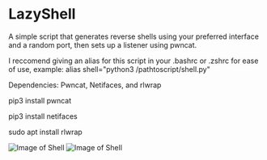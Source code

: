 # LazyShell

A simple script that generates reverse shells using your preferred interface and a random port, then sets up a listener using pwncat.

I reccomend giving an alias for this script in your .bashrc or .zshrc for ease of use, example: alias shell="python3 /pathtoscript/shell.py"

Dependencies:
Pwncat, Netifaces, and rlwrap

pip3 install pwncat

pip3 install netifaces

sudo apt install rlwrap

![Image of Shell](https://i.imgur.com/W5MfU5F.png)
![Image of Shell](https://i.imgur.com/x9I4GON.png)
